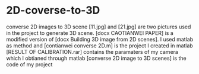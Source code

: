 # 2D-coverse-to-3D
converse 2D images to 3D scene
  [11.jpg] and [21.jpg] are two pictures used in the project to generate 3D scene.
  [docx CAOTIANWEI PAPER] is a modified version of [docx Building 3D image from 2D scenes].
I used matlab as method and [contianwei converse 2D.m] is the project I created in matlab
[RESULT OF CALIBRATION.rar] contains the paramaters of my camera which I obtianed through matlab
[converse 2D image to 3D scenes] is the code of my project
